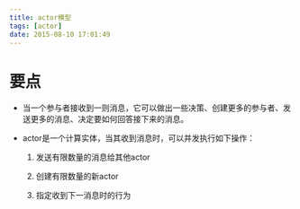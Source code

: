 ```yaml
---
title: actor模型
tags: [actor]
date: 2015-08-10 17:01:49
---
```


# 要点

-   当一个参与者接收到一则消息，它可以做出一些决策、创建更多的参与者、发送更多的消息、决定要如何回答接下来的消息。

-   actor是一个计算实体，当其收到消息时，可以并发执行如下操作：

    1.  发送有限数量的消息给其他actor

    1.  创建有限数量的新actor

    1.  指定收到下一消息时的行为
